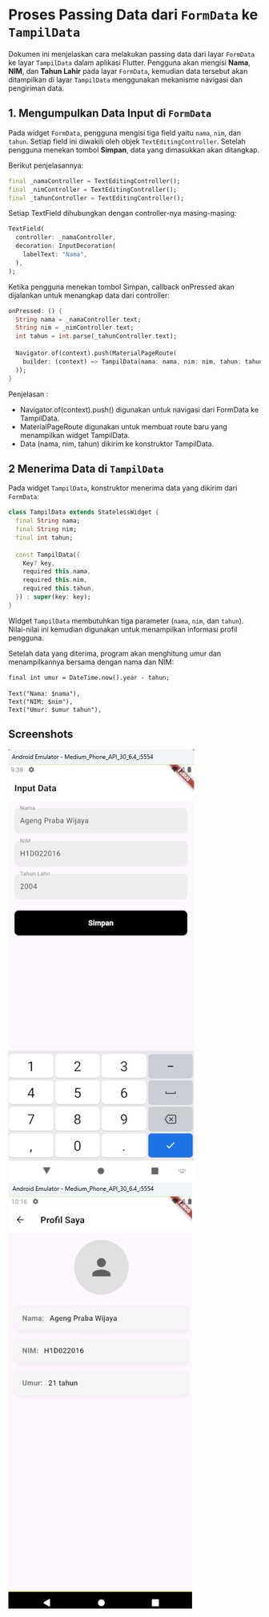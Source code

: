 # Proses Passing Data dari `FormData` ke `TampilData`

Dokumen ini menjelaskan cara melakukan passing data dari layar `FormData` ke layar `TampilData` dalam aplikasi Flutter. Pengguna akan mengisi **Nama**, **NIM**, dan **Tahun Lahir** pada layar `FormData`, kemudian data tersebut akan ditampilkan di layar `TampilData` menggunakan mekanisme navigasi dan pengiriman data.

## 1. Mengumpulkan Data Input di `FormData`

Pada widget `FormData`, pengguna mengisi tiga field yaitu `nama`, `nim`, dan `tahun`. Setiap field ini diwakili oleh objek `TextEditingController`. Setelah pengguna menekan tombol **Simpan**, data yang dimasukkan akan ditangkap.

Berikut penjelasannya:

```dart
final _namaController = TextEditingController();
final _nimController = TextEditingController();
final _tahunController = TextEditingController();
```

Setiap TextField dihubungkan dengan controller-nya masing-masing:

```dart
TextField(
  controller: _namaController,
  decoration: InputDecoration(
    labelText: "Nama",
  ),
);
```

Ketika pengguna menekan tombol Simpan, callback onPressed akan dijalankan untuk menangkap data dari controller:

```dart
onPressed: () {
  String nama = _namaController.text;
  String nim = _nimController.text;
  int tahun = int.parse(_tahunController.text);

  Navigator.of(context).push(MaterialPageRoute(
    builder: (context) => TampilData(nama: nama, nim: nim, tahun: tahun),
  ));
}
```

Penjelasan :

- Navigator.of(context).push() digunakan untuk navigasi dari FormData ke TampilData.
- MaterialPageRoute digunakan untuk membuat route baru yang menampilkan widget TampilData.
- Data (nama, nim, tahun) dikirim ke konstruktor TampilData.

## 2 Menerima Data di `TampilData`

Pada widget `TampilData`, konstruktor menerima data yang dikirim dari `FormData`:

```dart
class TampilData extends StatelessWidget {
  final String nama;
  final String nim;
  final int tahun;

  const TampilData({
    Key? key,
    required this.nama,
    required this.nim,
    required this.tahun,
  }) : super(key: key);
}

```

Widget `TampilData` membutuhkan tiga parameter (`nama`, `nim`, dan `tahun`). Nilai-nilai ini kemudian digunakan untuk menampilkan informasi profil pengguna.

Setelah data yang diterima, program akan menghitung umur dan menampilkannya bersama dengan nama dan NIM:

```
final int umur = DateTime.now().year - tahun;

Text("Nama: $nama"),
Text("NIM: $nim"),
Text("Umur: $umur tahun"),

```

## Screenshots

![App Screenshot](form_data.png)
![App Screenshot](tampil_data.png)
